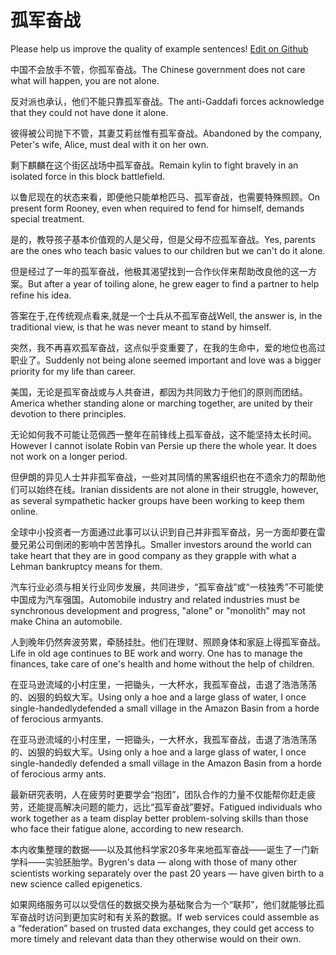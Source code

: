 # 孤军奋战

Please help us improve the quality of example sentences! [Edit on Github](https://github.com/jiyushe/jiyu-example-sentence-source/blob/main/chinese/gujunfenzhan.md)

<p><span class="chinese">中国不会放手不管，你孤军奋战。</span><span class="english">The Chinese government does not care what will happen, you are not alone.</span></p>

<p><span class="chinese">反对派也承认，他们不能只靠孤军奋战。</span><span class="english">The anti-Gaddafi forces acknowledge that they could not have done it alone.</span></p>

<p><span class="chinese">彼得被公司抛下不管，其妻艾莉丝惟有孤军奋战。</span><span class="english">Abandoned by the company, Peter's wife, Alice, must deal with it on her own.</span></p>

<p><span class="chinese">剩下麒麟在这个街区战场中孤军奋战。</span><span class="english">Remain kylin to fight bravely in an isolated force in this block battlefield.</span></p>

<p><span class="chinese">以鲁尼现在的状态来看，即便他只能单枪匹马、孤军奋战，也需要特殊照顾。</span><span class="english">On present form Rooney, even when required to fend for himself, demands special treatment.</span></p>

<p><span class="chinese">是的，教导孩子基本价值观的人是父母，但是父母不应孤军奋战。</span><span class="english">Yes, parents are the ones who teach basic values to our children but we can't do it alone.</span></p>

<p><span class="chinese">但是经过了一年的孤军奋战，他极其渴望找到一合作伙伴来帮助改良他的这一方案。</span><span class="english">But after a year of toiling alone, he grew eager to find a partner to help refine his idea.</span></p>

<p><span class="chinese">答案在于,在传统观点看来,就是一个士兵从不孤军奋战</span><span class="english">Well, the answer is, in the traditional view, is that he was never meant to stand by himself.</span></p>

<p><span class="chinese">突然，我不再喜欢孤军奋战，这点似乎变重要了，在我的生命中，爱的地位也高过职业了。</span><span class="english">Suddenly not being alone seemed important and love was a bigger priority for my life than career.</span></p>

<p><span class="chinese">美国，无论是孤军奋战或与人共奋进，都因为共同致力于他们的原则而团结。</span><span class="english">America whether standing alone or marching together, are united by their devotion to there principles.</span></p>

<p><span class="chinese">无论如何我不可能让范佩西一整年在前锋线上孤军奋战，这不能坚持太长时间。</span><span class="english">However I cannot isolate Robin van Persie up there the whole year. It does not work on a longer period.</span></p>

<p><span class="chinese">但伊朗的异见人士并非孤军奋战，一些对其同情的黑客组织也在不遗余力的帮助他们可以始终在线。</span><span class="english">Iranian dissidents are not alone in their struggle, however, as several sympathetic hacker groups have been working to keep them online.</span></p>

<p><span class="chinese">全球中小投资者一方面通过此事可以认识到自己并非孤军奋战，另一方面却要在雷曼兄弟公司倒闭的影响中苦苦挣扎。</span><span class="english">Smaller investors around the world can take heart that they are in good company as they grapple with what a Lehman bankruptcy means for them.</span></p>

<p><span class="chinese">汽车行业必须与相关行业同步发展，共同进步，“孤军奋战”或“一枝独秀”不可能使中国成为汽车强国。</span><span class="english">Automobile industry and related industries must be synchronous development and progress, "alone" or "monolith" may not make China an automobile.</span></p>

<p><span class="chinese">人到晚年仍然奔波劳累，牵肠挂肚。他们在理财、照顾身体和家庭上得孤军奋战。</span><span class="english">Life in old age continues to BE work and worry. One has to manage the finances, take care of one's health and home without the help of children.</span></p>

<p><span class="chinese">在亚马逊流域的小村庄里，一把锄头，一大杯水，我孤军奋战，击退了浩浩荡荡的、凶狠的蚂蚁大军。</span><span class="english">Using only a hoe and a large glass of water, I once single-handedlydefended a small village in the Amazon Basin from a horde of ferocious armyants.</span></p>

<p><span class="chinese">在亚马逊流域的小村庄里，一把锄头，一大杯水，我孤军奋战，击退了浩浩荡荡的、凶狠的蚂蚁大军。</span><span class="english">Using only a hoe and a large glass of water, I once single-handedly defended a small village in the Amazon Basin from a horde of ferocious army ants.</span></p>

<p><span class="chinese">最新研究表明，人在疲劳时更要学会“抱团”，团队合作的力量不仅能帮你赶走疲劳，还能提高解决问题的能力，远比“孤军奋战”要好。</span><span class="english">Fatigued individuals who work together as a team display better problem-solving skills than those who face their fatigue alone, according to new research.</span></p>

<p><span class="chinese">本内收集整理的数据——以及其他科学家20多年来地孤军奋战——诞生了一门新学科——实验胚胎学。</span><span class="english">Bygren's data — along with those of many other scientists working separately over the past 20 years — have given birth to a new science called epigenetics.</span></p>

<p><span class="chinese">如果网络服务可以以受信任的数据交换为基础聚合为一个“联邦”，他们就能够比孤军奋战时访问到更加实时和有关系的数据。</span><span class="english">If web services could assemble as a “federation” based on trusted data exchanges, they could get access to more timely and relevant data than they otherwise would on their own.</span></p>

